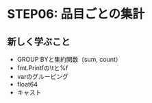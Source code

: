 # STEP06: 品目ごとの集計

## 新しく学ぶこと

* GROUP BYと集約関数（sum, count）
* fmt.Printfの\tと%f
* varのグルーピング
* float64
* キャスト
